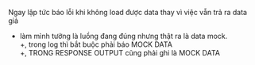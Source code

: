 Ngay lập tức báo lỗi khi không load được data thay vì việc vẫn trả ra data giả  
- làm mình tưởng là luồng đang đúng nhưng thật ra là data mock.  
+, trong log thì bắt buộc phải báo MOCK DATA  
+, TRONG RESPONSE OUTPUT cũng phải ghi là MOCK DATA